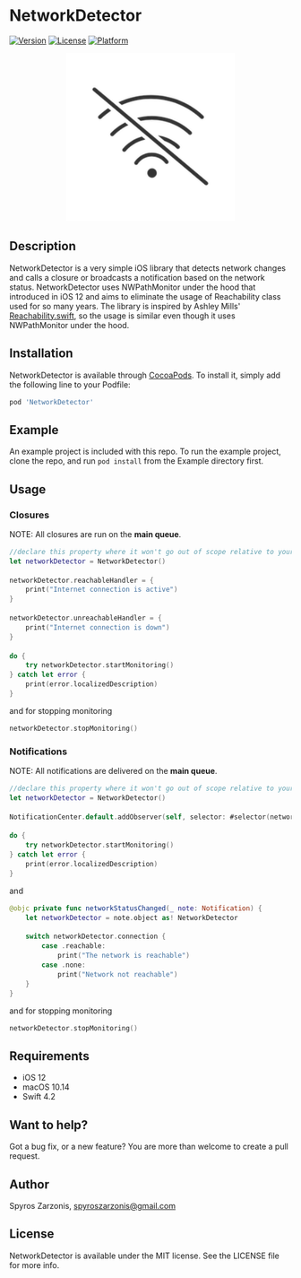 # NetworkDetector

[![Version](https://img.shields.io/cocoapods/v/NetworkDetector.svg?style=flat)](https://cocoapods.org/pods/NetworkDetector)
[![License](https://img.shields.io/cocoapods/l/NetworkDetector.svg?style=flat)](https://cocoapods.org/pods/NetworkDetector)
[![Platform](https://img.shields.io/cocoapods/p/NetworkDetector.svg?style=flat)](https://cocoapods.org/pods/NetworkDetector)

<p align="center"><img src ="icon.png" width="300px"/></p>

## Description

NetworkDetector is a very simple iOS library that detects network changes and calls a closure or broadcasts a notification based on the network status. NetworkDetector uses NWPathMonitor under the hood that introduced in iOS 12 and aims to eliminate the usage of Reachability class used for so many years. The library is inspired by Ashley Mills' [Reachability.swift](https://github.com/ashleymills/Reachability.swift), so the usage is similar even though it uses NWPathMonitor under the hood.

## Installation

NetworkDetector is available through [CocoaPods](https://cocoapods.org). To install
it, simply add the following line to your Podfile:

```ruby
pod 'NetworkDetector'
```

## Example

An example project is included with this repo. To run the example project, clone the repo, and run `pod install` from the Example directory first.

## Usage

### Closures

NOTE: All closures are run on the **main queue**.

```Swift
//declare this property where it won't go out of scope relative to your listener
let networkDetector = NetworkDetector()

networkDetector.reachableHandler = {
    print("Internet connection is active")
}

networkDetector.unreachableHandler = {
    print("Internet connection is down")
}

do {
    try networkDetector.startMonitoring()
} catch let error {
    print(error.localizedDescription)
}
```
and for stopping monitoring
```swift
networkDetector.stopMonitoring()
```

### Notifications

NOTE: All notifications are delivered on the  **main queue**.

```Swift
//declare this property where it won't go out of scope relative to your listener
let networkDetector = NetworkDetector()

NotificationCenter.default.addObserver(self, selector: #selector(networkStatusChanged(_:)), name: .networkStatusChanged, object: networkDetector)

do {
    try networkDetector.startMonitoring()
} catch let error {
    print(error.localizedDescription)
}
```
and
```Swift
@objc private func networkStatusChanged(_ note: Notification) {
    let networkDetector = note.object as! NetworkDetector

    switch networkDetector.connection {
        case .reachable:
            print("The network is reachable")
        case .none:
            print("Network not reachable")
    }
}
````
and for stopping monitoring
```swift
networkDetector.stopMonitoring()
```

## Requirements
* iOS 12
* macOS 10.14
* Swift 4.2

## Want to help?

Got a bug fix, or a new feature? You are more than welcome to create a pull request.

## Author

Spyros Zarzonis, spyroszarzonis@gmail.com

## License

NetworkDetector is available under the MIT license. See the LICENSE file for more info.
